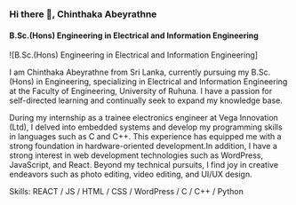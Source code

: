 ### Hi there 👋, Chinthaka Abeyrathne
#### B.Sc.(Hons) Engineering in Electrical and Information Engineering
![B.Sc.(Hons) Engineering in Electrical and Information Engineering]

I am Chinthaka Abeyrathne from Sri Lanka, currently pursuing my B.Sc. (Hons) in Engineering, specializing in Electrical and Information Engineering at the Faculty of Engineering, University of Ruhuna. I have a passion for self-directed learning and continually seek to expand my knowledge base.

During my internship as a trainee electronics engineer at Vega Innovation (Ltd), I delved into embedded systems and develop my programming skills in languages such as C and C++. This experience has equipped me with a strong foundation in hardware-oriented development.In addition, I have a strong interest in web development technologies such as WordPress, JavaScript, and React. Beyond my technical pursuits, I find joy in creative endeavors such as photo editing, video editing, and UI/UX design.

Skills: REACT / JS / HTML / CSS / WordPress / C / C++ / Python






